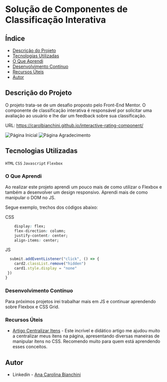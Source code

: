 <h1>Solução de Componentes de Classificação Interativa</h1>

## Índice

- [Descrição do Projeto](#descrição-do-projeto)
- [Tecnologias Utilizadas](#tecnologias-utilizadas)
- [O Que Aprendi](#o-que-aprendi)
- [Desenvolvimento Contínuo](#desenvolvimento-contínuo)
- [Recursos Úteis](#recursos-úteis)
- [Autor](#autor)

## Descrição do Projeto 

O projeto trata-se de um desafio proposto pelo Front-End Mentor. O componente de classificação interativa é responsável por solicitar uma avaliação ao usuário e lhe dar um feedback sobre sua classificação.

URL: https://carolbianchini.github.io/interactive-rating-component/ 

![Página Inicial](https://user-images.githubusercontent.com/122060348/224580130-7bea302c-4eed-4a0e-8a4c-14107aa47813.png)
![Página Agradecimento](https://user-images.githubusercontent.com/122060348/224582984-38a70ba6-fc00-4f04-b05f-7ed7729cbfca.png)


## Tecnologias Utilizadas

`HTML`
`CSS`
`Javascript`
`Flexbox`

### O Que Aprendi

Ao realizar este projeto aprendi um pouco mais de como utilizar o Flexbox e também a desenvolver um design responsivo. Aprendi mais de como manipular o DOM no JS. 

Segue exemplo, trechos dos códigos abaixo: 

CSS
```css
    display: flex;
    flex-direction: column;
    justify-content: center;
    align-items: center;
```
JS
```js
  submit.addEventListener("click", () => {
    card2.classList.remove("hidden")
    card1.style.display = "none"
 })
}
```
### Desenvolvimento Contínuo

Para próximos projetos irei trabalhar mais em JS e continuar aprendendo sobre Flexbox e CSS Grid. 

### Recursos Úteis

- [Artigo Centralizar Itens](https://demenezes.dev/posts/centralizar-em-css/) - Este incrível e didático artigo me ajudou muito a centralizar meus ítens na página, apresentando diversas maneiras de manipular ítens no CSS. Recomendo muito para quem está aprendendo esses conceitos. 

## Autor

- Linkedin - [Ana Carolina Bianchini](https://www.linkedin.com/in/ana-carolina-bianchini-desenvolvedora-front-end/)
